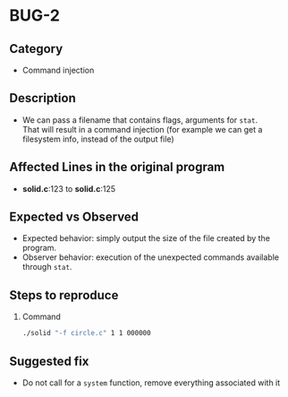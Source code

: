 # BUG-2

## Category
- Command injection

## Description
- We can pass a filename that contains flags, arguments for `stat`.<br>
That will result in a command injection (for example we can get a filesystem info, instead of the output file)

## Affected Lines in the original program
- **solid.c**:123 to **solid.c**:125

## Expected vs Observed
- Expected behavior: simply output the size of the file created by the program.
- Observer behavior: execution of the unexpected commands available through `stat`.

## Steps to reproduce 

1. Command 
    ```bash
    ./solid "-f circle.c" 1 1 000000
    ```

## Suggested fix
- Do not call for a `system` function, remove everything associated with it